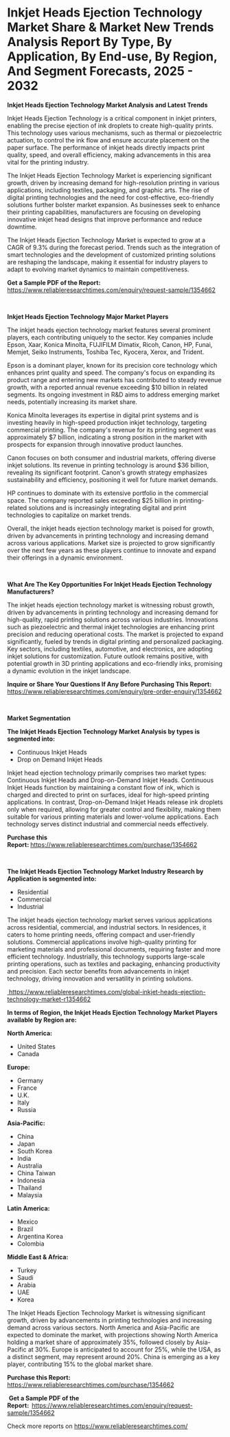 <p><h1>Inkjet Heads Ejection Technology Market Share & Market New Trends Analysis Report By Type, By Application, By End-use, By Region, And Segment Forecasts, 2025 - 2032</h1></p><p><strong>Inkjet Heads Ejection Technology Market Analysis and Latest Trends</strong></p>
<p><p>Inkjet Heads Ejection Technology is a critical component in inkjet printers, enabling the precise ejection of ink droplets to create high-quality prints. This technology uses various mechanisms, such as thermal or piezoelectric actuation, to control the ink flow and ensure accurate placement on the paper surface. The performance of inkjet heads directly impacts print quality, speed, and overall efficiency, making advancements in this area vital for the printing industry.</p><p>The Inkjet Heads Ejection Technology Market is experiencing significant growth, driven by increasing demand for high-resolution printing in various applications, including textiles, packaging, and graphic arts. The rise of digital printing technologies and the need for cost-effective, eco-friendly solutions further bolster market expansion. As businesses seek to enhance their printing capabilities, manufacturers are focusing on developing innovative inkjet head designs that improve performance and reduce downtime.</p><p>The Inkjet Heads Ejection Technology Market is expected to grow at a CAGR of 9.3% during the forecast period. Trends such as the integration of smart technologies and the development of customized printing solutions are reshaping the landscape, making it essential for industry players to adapt to evolving market dynamics to maintain competitiveness.</p></p>
<p><strong>Get a Sample PDF of the Report:&nbsp;</strong> <a href="https://www.reliableresearchtimes.com/enquiry/request-sample/1354662?utm_campaign=2033&utm_medium=2&utm_source=Github&utm_content=ia&utm_term=13022025&utm_id=inkjet-heads-ejection-technology">https://www.reliableresearchtimes.com/enquiry/request-sample/1354662</a></p>
<p>&nbsp;</p>
<p><strong>Inkjet Heads Ejection Technology Major Market Players</strong></p>
<p><p>The inkjet heads ejection technology market features several prominent players, each contributing uniquely to the sector. Key companies include Epson, Xaar, Konica Minolta, FUJIFILM Dimatix, Ricoh, Canon, HP, Funai, Memjet, Seiko Instruments, Toshiba Tec, Kyocera, Xerox, and Trident.</p><p>Epson is a dominant player, known for its precision core technology which enhances print quality and speed. The company's focus on expanding its product range and entering new markets has contributed to steady revenue growth, with a reported annual revenue exceeding $10 billion in related segments. Its ongoing investment in R&D aims to address emerging market needs, potentially increasing its market share.</p><p>Konica Minolta leverages its expertise in digital print systems and is investing heavily in high-speed production inkjet technology, targeting commercial printing. The company's revenue for its printing segment was approximately $7 billion, indicating a strong position in the market with prospects for expansion through innovative product launches.</p><p>Canon focuses on both consumer and industrial markets, offering diverse inkjet solutions. Its revenue in printing technology is around $36 billion, revealing its significant footprint. Canon's growth strategy emphasizes sustainability and efficiency, positioning it well for future market demands.</p><p>HP continues to dominate with its extensive portfolio in the commercial space. The company reported sales exceeding $25 billion in printing-related solutions and is increasingly integrating digital and print technologies to capitalize on market trends.</p><p>Overall, the inkjet heads ejection technology market is poised for growth, driven by advancements in printing technology and increasing demand across various applications. Market size is projected to grow significantly over the next few years as these players continue to innovate and expand their offerings in a dynamic environment.</p></p>
<p>&nbsp;</p>
<p><strong>What Are The Key Opportunities For Inkjet Heads Ejection Technology Manufacturers?</strong></p>
<p><p>The inkjet heads ejection technology market is witnessing robust growth, driven by advancements in printing technology and increasing demand for high-quality, rapid printing solutions across various industries. Innovations such as piezoelectric and thermal inkjet technologies are enhancing print precision and reducing operational costs. The market is projected to expand significantly, fueled by trends in digital printing and personalized packaging. Key sectors, including textiles, automotive, and electronics, are adopting inkjet solutions for customization. Future outlook remains positive, with potential growth in 3D printing applications and eco-friendly inks, promising a dynamic evolution in the inkjet landscape.</p></p>
<p><strong>Inquire or Share Your Questions If Any Before Purchasing This Report:</strong> <a href="https://www.reliableresearchtimes.com/enquiry/pre-order-enquiry/1354662?utm_campaign=2033&utm_medium=2&utm_source=Github&utm_content=ia&utm_term=13022025&utm_id=inkjet-heads-ejection-technology">https://www.reliableresearchtimes.com/enquiry/pre-order-enquiry/1354662</a></p>
<p>&nbsp;</p>
<p><strong>Market Segmentation</strong></p>
<p><strong>The Inkjet Heads Ejection Technology Market Analysis by types is segmented into:</strong></p>
<p><ul><li>Continuous Inkjet Heads</li><li>Drop on Demand Inkjet Heads</li></ul></p>
<p><p>Inkjet head ejection technology primarily comprises two market types: Continuous Inkjet Heads and Drop-on-Demand Inkjet Heads. Continuous Inkjet Heads function by maintaining a constant flow of ink, which is charged and directed to print on surfaces, ideal for high-speed printing applications. In contrast, Drop-on-Demand Inkjet Heads release ink droplets only when required, allowing for greater control and flexibility, making them suitable for various printing materials and lower-volume applications. Each technology serves distinct industrial and commercial needs effectively.</p></p>
<p><strong>Purchase this Report:&nbsp;</strong><a href="https://www.reliableresearchtimes.com/purchase/1354662?utm_campaign=2033&utm_medium=2&utm_source=Github&utm_content=ia&utm_term=13022025&utm_id=inkjet-heads-ejection-technology">https://www.reliableresearchtimes.com/purchase/1354662</a></p>
<p>&nbsp;</p>
<p><strong>The Inkjet Heads Ejection Technology Market Industry Research by Application is segmented into:</strong></p>
<p><ul><li>Residential</li><li>Commercial</li><li>Industrial</li></ul></p>
<p><p>The inkjet heads ejection technology market serves various applications across residential, commercial, and industrial sectors. In residences, it caters to home printing needs, offering compact and user-friendly solutions. Commercial applications involve high-quality printing for marketing materials and professional documents, requiring faster and more efficient technology. Industrially, this technology supports large-scale printing operations, such as textiles and packaging, enhancing productivity and precision. Each sector benefits from advancements in inkjet technology, driving innovation and versatility in printing solutions.</p></p>
<p><a href="https://www.reliableresearchtimes.com/global-inkjet-heads-ejection-technology-market-r1354662?utm_campaign=2033&utm_medium=2&utm_source=Github&utm_content=ia&utm_term=13022025&utm_id=inkjet-heads-ejection-technology">&nbsp;https://www.reliableresearchtimes.com/global-inkjet-heads-ejection-technology-market-r1354662</a></p>
<p><strong>In terms of Region, the Inkjet Heads Ejection Technology Market Players available by Region are:</strong></p>
<p>
    <p> <strong> North America: </strong>
        <ul>
            <li>United States</li>
            <li>Canada</li>
        </ul>
        </p> 
    <p> <strong> Europe: </strong>
        <ul>
            <li>Germany</li>
            <li>France</li>
            <li>U.K.</li>
            <li>Italy</li>
            <li>Russia</li>
        </ul>
        </p> 
    <p> <strong> Asia-Pacific: </strong>
        <ul>
            <li>China</li>
            <li>Japan</li>
            <li>South Korea</li>
            <li>India</li>
            <li>Australia</li>
            <li>China Taiwan</li>
            <li>Indonesia</li>
            <li>Thailand</li>
            <li>Malaysia</li>
        </ul>
        </p> 
    <p> <strong> Latin America: </strong>
        <ul>
            <li>Mexico</li>
            <li>Brazil</li>
            <li>Argentina Korea</li>
            <li>Colombia</li>
        </ul>
        </p> 
    <p> <strong> Middle East & Africa: </strong>
        <ul>
            <li>Turkey</li>
            <li>Saudi</li>
            <li>Arabia</li>
            <li>UAE</li>
            <li>Korea</li>
        </ul>
    </p>
    </p>
<p><p>The Inkjet Heads Ejection Technology Market is witnessing significant growth, driven by advancements in printing technologies and increasing demand across various sectors. North America and Asia-Pacific are expected to dominate the market, with projections showing North America holding a market share of approximately 35%, followed closely by Asia-Pacific at 30%. Europe is anticipated to account for 25%, while the USA, as a distinct segment, may represent around 20%. China is emerging as a key player, contributing 15% to the global market share.</p></p>
<p><strong>Purchase this Report: </strong><a href="https://www.reliableresearchtimes.com/purchase/1354662?utm_campaign=2033&utm_medium=2&utm_source=Github&utm_content=ia&utm_term=13022025&utm_id=inkjet-heads-ejection-technology">https://www.reliableresearchtimes.com/purchase/1354662</a></p>
<p>&nbsp;<strong>Get a Sample PDF of the Report:&nbsp;&nbsp;</strong><a href="https://www.reliableresearchtimes.com/enquiry/request-sample/1354662?utm_campaign=2033&utm_medium=2&utm_source=Github&utm_content=ia&utm_term=13022025&utm_id=inkjet-heads-ejection-technology">https://www.reliableresearchtimes.com/enquiry/request-sample/1354662</a></p>
<p><strong></strong></p>
<p>Check more reports on <a href="https://www.reliableresearchtimes.com/?utm_campaign=2033&utm_medium=2&utm_source=Github&utm_content=ia&utm_term=13022025&utm_id=inkjet-heads-ejection-technology">https://www.reliableresearchtimes.com/</a></p>